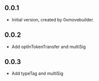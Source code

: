 ## 0.0.1

* Initial version, created by 0xmovebuilder.


## 0.0.2

* Add optInTokenTransfer and multiSig

## 0.0.3

* Add typeTag and multiSig